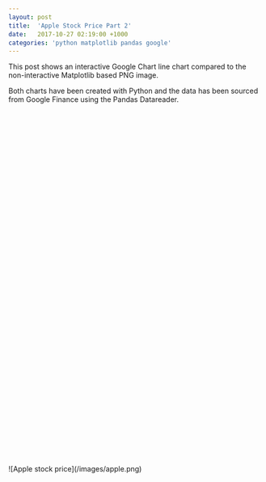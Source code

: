 ```yaml
---
layout: post
title:  'Apple Stock Price Part 2'
date:   2017-10-27 02:19:00 +1000
categories: 'python matplotlib pandas google'
---
```


This post shows an interactive Google Chart line chart compared to the non-interactive Matplotlib based PNG image.

Both charts have been created with Python and the data has been sourced from Google Finance using the Pandas Datareader.

<div id="apple_chart" style="width: 700px; height: 700px;"></div>
<script type="text/javascript">
  google.charts.setOnLoadCallback(drawChartApple);
  function drawChartApple() {
    var data = new google.visualization.DataTable();
    data.addColumn('string', 'Date');
    data.addColumn('number', 'Price');
    data.addRows([['2016-10-28', 113.72], ['2016-10-31', 113.54000000000001], ['2016-11-01', 111.48999999999999], ['2016-11-02', 111.59], ['2016-11-03', 109.83], ['2016-11-04', 108.84], ['2016-11-07', 110.41], ['2016-11-08', 111.06], ['2016-11-09', 110.88], ['2016-11-10', 107.79000000000001], ['2016-11-11', 108.43000000000001], ['2016-11-14', 105.70999999999999], ['2016-11-15', 107.11], ['2016-11-16', 109.98999999999999], ['2016-11-17', 109.95], ['2016-11-18', 110.06], ['2016-11-21', 111.73], ['2016-11-22', 111.8], ['2016-11-23', 111.23], ['2016-11-25', 111.79000000000001], ['2016-11-28', 111.56999999999999], ['2016-11-29', 111.45999999999999], ['2016-11-30', 110.52], ['2016-12-01', 109.48999999999999], ['2016-12-02', 109.90000000000001], ['2016-12-05', 109.11], ['2016-12-06', 109.95], ['2016-12-07', 111.03], ['2016-12-08', 112.12], ['2016-12-09', 113.95], ['2016-12-12', 113.3], ['2016-12-13', 115.19], ['2016-12-14', 115.19], ['2016-12-15', 115.81999999999999], ['2016-12-16', 115.97], ['2016-12-19', 116.64], ['2016-12-20', 116.95], ['2016-12-21', 117.06], ['2016-12-22', 116.29000000000001], ['2016-12-23', 116.52], ['2016-12-27', 117.26000000000001], ['2016-12-28', 116.76000000000001], ['2016-12-29', 116.73], ['2016-12-30', 115.81999999999999], ['2017-01-03', 116.15000000000001], ['2017-01-04', 116.02], ['2017-01-05', 116.61], ['2017-01-06', 117.91], ['2017-01-09', 118.98999999999999], ['2017-01-10', 119.11], ['2017-01-11', 119.75], ['2017-01-12', 119.25], ['2017-01-13', 119.04000000000001], ['2017-01-17', 120.0], ['2017-01-18', 119.98999999999999], ['2017-01-19', 119.78], ['2017-01-20', 120.0], ['2017-01-23', 120.08], ['2017-01-24', 119.97], ['2017-01-25', 121.88], ['2017-01-26', 121.94], ['2017-01-27', 121.95], ['2017-01-30', 121.63], ['2017-01-31', 121.34999999999999], ['2017-02-01', 128.75], ['2017-02-02', 128.53], ['2017-02-03', 129.08000000000001], ['2017-02-06', 130.28999999999999], ['2017-02-07', 131.53], ['2017-02-08', 132.03999999999999], ['2017-02-09', 132.41999999999999], ['2017-02-10', 132.12], ['2017-02-13', 133.28999999999999], ['2017-02-14', 135.02000000000001], ['2017-02-15', 135.50999999999999], ['2017-02-16', 135.34], ['2017-02-17', 135.72], ['2017-02-21', 136.69999999999999], ['2017-02-22', 137.11000000000001], ['2017-02-23', 136.53], ['2017-02-24', 136.66], ['2017-02-27', 136.93000000000001], ['2017-02-28', 136.99000000000001], ['2017-03-01', 139.78999999999999], ['2017-03-02', 138.96000000000001], ['2017-03-03', 139.78], ['2017-03-06', 139.34], ['2017-03-07', 139.52000000000001], ['2017-03-08', 139.0], ['2017-03-09', 138.68000000000001], ['2017-03-10', 139.13999999999999], ['2017-03-13', 139.19999999999999], ['2017-03-14', 138.99000000000001], ['2017-03-15', 140.46000000000001], ['2017-03-16', 140.69], ['2017-03-17', 139.99000000000001], ['2017-03-20', 141.46000000000001], ['2017-03-21', 139.84], ['2017-03-22', 141.41999999999999], ['2017-03-23', 140.91999999999999], ['2017-03-24', 140.63999999999999], ['2017-03-27', 140.88], ['2017-03-28', 143.80000000000001], ['2017-03-29', 144.12], ['2017-03-30', 143.93000000000001], ['2017-03-31', 143.66], ['2017-04-03', 143.69999999999999], ['2017-04-04', 144.77000000000001], ['2017-04-05', 144.02000000000001], ['2017-04-06', 143.66], ['2017-04-07', 143.34], ['2017-04-10', 143.16999999999999], ['2017-04-11', 141.63], ['2017-04-12', 141.80000000000001], ['2017-04-13', 141.05000000000001], ['2017-04-17', 141.83000000000001], ['2017-04-18', 141.19999999999999], ['2017-04-19', 140.68000000000001], ['2017-04-20', 142.44], ['2017-04-21', 142.27000000000001], ['2017-04-24', 143.63999999999999], ['2017-04-25', 144.53], ['2017-04-26', 143.68000000000001], ['2017-04-27', 143.78999999999999], ['2017-04-28', 143.65000000000001], ['2017-05-01', 146.58000000000001], ['2017-05-02', 147.50999999999999], ['2017-05-03', 147.06], ['2017-05-04', 146.53], ['2017-05-05', 148.96000000000001], ['2017-05-08', 153.00999999999999], ['2017-05-09', 153.99000000000001], ['2017-05-10', 153.25999999999999], ['2017-05-11', 153.94999999999999], ['2017-05-12', 156.09999999999999], ['2017-05-15', 155.69999999999999], ['2017-05-16', 155.47], ['2017-05-17', 150.25], ['2017-05-18', 152.53999999999999], ['2017-05-19', 153.06], ['2017-05-22', 153.99000000000001], ['2017-05-23', 153.80000000000001], ['2017-05-24', 153.34], ['2017-05-25', 153.87], ['2017-05-26', 153.61000000000001], ['2017-05-30', 153.66999999999999], ['2017-05-31', 152.75999999999999], ['2017-06-01', 153.18000000000001], ['2017-06-02', 155.44999999999999], ['2017-06-05', 153.93000000000001], ['2017-06-06', 154.44999999999999], ['2017-06-07', 155.37], ['2017-06-08', 154.99000000000001], ['2017-06-09', 148.97999999999999], ['2017-06-12', 145.41999999999999], ['2017-06-13', 146.59], ['2017-06-14', 145.16], ['2017-06-15', 144.28999999999999], ['2017-06-16', 142.27000000000001], ['2017-06-19', 146.34], ['2017-06-20', 145.00999999999999], ['2017-06-21', 145.87], ['2017-06-22', 145.63], ['2017-06-23', 146.28], ['2017-06-26', 145.81999999999999], ['2017-06-27', 143.72999999999999], ['2017-06-28', 145.83000000000001], ['2017-06-29', 143.68000000000001], ['2017-06-30', 144.02000000000001], ['2017-07-03', 143.5], ['2017-07-05', 144.09], ['2017-07-06', 142.72999999999999], ['2017-07-07', 144.18000000000001], ['2017-07-10', 145.06], ['2017-07-11', 145.53], ['2017-07-12', 145.74000000000001], ['2017-07-13', 147.77000000000001], ['2017-07-14', 149.03999999999999], ['2017-07-17', 149.56], ['2017-07-18', 150.08000000000001], ['2017-07-19', 151.02000000000001], ['2017-07-20', 150.34], ['2017-07-21', 150.27000000000001], ['2017-07-24', 152.09], ['2017-07-25', 152.74000000000001], ['2017-07-26', 153.46000000000001], ['2017-07-27', 150.56], ['2017-07-28', 149.5], ['2017-07-31', 148.72999999999999], ['2017-08-01', 150.05000000000001], ['2017-08-02', 157.13999999999999], ['2017-08-03', 155.56999999999999], ['2017-08-04', 156.38999999999999], ['2017-08-07', 158.81], ['2017-08-08', 160.08000000000001], ['2017-08-09', 161.06], ['2017-08-10', 155.31999999999999], ['2017-08-11', 157.47999999999999], ['2017-08-14', 159.84999999999999], ['2017-08-15', 161.59999999999999], ['2017-08-16', 160.94999999999999], ['2017-08-17', 157.86000000000001], ['2017-08-18', 157.5], ['2017-08-21', 157.21000000000001], ['2017-08-22', 159.78], ['2017-08-23', 159.97999999999999], ['2017-08-24', 159.27000000000001], ['2017-08-25', 159.86000000000001], ['2017-08-28', 161.47], ['2017-08-29', 162.91], ['2017-08-30', 163.34999999999999], ['2017-08-31', 164.0], ['2017-09-01', 164.05000000000001], ['2017-09-05', 162.08000000000001], ['2017-09-06', 161.91], ['2017-09-07', 161.25999999999999], ['2017-09-08', 158.63], ['2017-09-11', 161.5], ['2017-09-12', 160.86000000000001], ['2017-09-13', 159.65000000000001], ['2017-09-14', 158.28], ['2017-09-15', 159.88], ['2017-09-18', 158.66999999999999], ['2017-09-19', 158.72999999999999], ['2017-09-20', 156.06999999999999], ['2017-09-21', 153.38999999999999], ['2017-09-22', 151.88999999999999], ['2017-09-25', 150.55000000000001], ['2017-09-26', 153.13999999999999], ['2017-09-27', 154.22999999999999], ['2017-09-28', 153.28], ['2017-09-29', 154.12], ['2017-10-02', 153.81], ['2017-10-03', 154.47999999999999], ['2017-10-04', 153.47999999999999], ['2017-10-05', 155.38999999999999], ['2017-10-06', 155.30000000000001], ['2017-10-09', 155.84], ['2017-10-10', 155.90000000000001], ['2017-10-11', 156.55000000000001], ['2017-10-12', 156.0], ['2017-10-13', 156.99000000000001], ['2017-10-16', 159.88], ['2017-10-17', 160.47], ['2017-10-18', 159.75999999999999], ['2017-10-19', 155.97999999999999], ['2017-10-20', 156.25], ['2017-10-23', 156.16999999999999], ['2017-10-24', 157.09999999999999], ['2017-10-25', 156.41]]);
    var options = {
        title: 'Apple share price over the last year.',
        is3D: true
    };
    var chart = new google.visualization.LineChart(document.getElementById('apple_chart'));
    chart.draw(data, options);
  }
</script>
![Apple stock price](/images/apple.png)